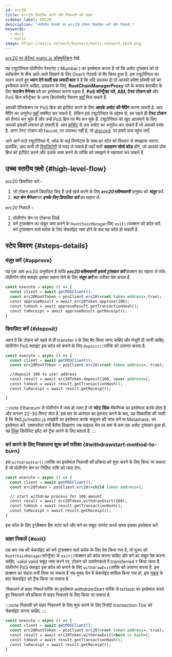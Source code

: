 ```yaml
---
id: erc20
title: erc20 डिपाज़िट करने और निकालने की गाइड
sidebar_label: ERC20
description: "पॉलीगॉन नेटवर्क पर erc20 टोकन डिपाज़िट करें और निकालें."
keywords:
  - docs
  - matic
image: https://matic.network/banners/matic-network-16x9.png
---
```


[erc20 पर लेटेस्ट matic.js डॉक्यूमेंटेशन](https://maticnetwork.github.io/matic.js/docs/pos/erc20/) देखें.

यह ट्यूटोरियल पॉलीगॉन टेस्टनेट ( Mumbai ) का इस्तेमाल करता है जो कि असेट ट्रांसफ़र को दो ब्लॉकचेन के बीच आते-जाते दिखाने के लिए Goerli नेटवर्क से मैप किया हुआ है. इस ट्यूटोरियल का पालन करते हुए **ध्यान देने वाली एक ज़रूरी बात** ये है कि यदि उपलब्ध हो तो आपको हमेशा प्रॉक्सी पते का इस्तेमाल करना चाहिए. उदाहरण के लिए, **RootChainManagerProxy** पते के बजाय बातचीत के लिए **रूटचेन मैनेजर** पते का इस्तेमाल करना पड़ता है. **PoS कॉन्ट्रैक्ट पते, ABI, टेस्ट टोकन पते** और PoS ब्रिज कॉन्ट्रैक्ट के अन्य डिप्लॉयमेंट विवरण [यहाँ](/docs/develop/ethereum-polygon/pos/deployment) मिल सकते हैं.

आपकी ऐप्लिकेशन पर PoS ब्रिज को इंटीग्रेट करने के लिए **आपके असेट की मैपिंग** करना ज़रूरी है. आप मैपिंग का अनुरोध [यहाँ](/docs/develop/ethereum-polygon/submit-mapping-request) सबमिट कर सकते हैं. लेकिन इस ट्यूटोरियल के उद्देश्य से, हम पहले ही **टेस्ट टोकन** को तैनात कर चुके हैं और उन्हें PoS ब्रिज पर मैप कर चुके हैं. ट्यूटोरियल को खुद आज़माने के लिए आपको इसकी ज़रूरत हो सकती है. आप [फ़ॉसेट](https://faucet.polygon.technology/) से उस असेट का अनुरोध कर सकते हैं जो आपको पसंद है. अगर टेस्ट टोकन को faucet, पर उपलब्ध नहीं है, तो [discord](https://discord.com/invite/0xPolygonn). पर हमारे पास पहुंच जाएँ.

आगे आने वाले ट्यूटोरियल में, कोड के कई स्निपेट्स के साथ हर स्टेप को विस्तार से समझाया जाएगा. हालाँकि, आप कभी भी [रिपाज़िटोरी](https://github.com/maticnetwork/matic.js/tree/master/examples/pos) से मदद ले सकते हैं जहाँ सभी **उदाहरण सोर्स कोड** होंगे, जो आपको पॉस ब्रिज को इंटीग्रेट करने और उसके काम करने के तरीके को समझने में सहायता कर सकते हैं.

## उच्च स्तरीय फ़्लो {#high-level-flow}

erc20 डिपाज़िट करें -

1. जो टोकन आपने डिपाज़िट किए हैं उन्हें खर्च करने के लिए **_erc20भविष्यवाणी_** अनुबंध को **_मंज़ूर_** करें.
2. **_रूट चेन मैनेजर_** पर **_इनके लिए डिपाज़िट करें_** का सहारा लें.

erc20 निकालें -

1. पॉलीगॉन चेन पर टोकन्स लिखें
2. बर्न ट्रांसक्शन का सबूत जमा करने के `RootChainManager`लिए `exit()`फंक्शन को कॉल करें. बर्न ट्रांसक्शन वाले ब्लॉक के लिए चेकपॉइंट जमा होने के बाद यह कॉल हो सकती है.

## स्टेप विवरण {#steps-details}

### मंज़ूर करें {#approve}

यह एक आम erc20 अनुमोदन है ताकि **_erc20भविष्यवाणी_** **_इससे ट्रांसफ़र करें_** फ़ंक्शन का सहारा ले सके. पॉलीगॉन पॉस क्लाइंट इसका सहारा लेने के लिए **_मंज़ूर करें_** का तरीका पेश करता है.

```jsx
const execute = async () => {
  const client = await getPOSClient();
  const erc20RootToken = posClient.erc20(<root token address>,true);
  const approveResult = await erc20Token.approve(100);
  const txHash = await approveResult.getTransactionHash();
  const txReceipt = await approveResult.getReceipt();
}
```

### डिपाज़िट करें {#deposit}

ध्यान दें कि टोकन को पहले से ही transfer र के लिए मैप किया जाना चाहिए और मंजूरी दी जानी चाहिए. पॉलीगॉन PoS क्लाइंट इस कॉल को बनाने के लिए `deposit()`तरीके को उजागर करता है.

```jsx
const execute = async () => {
  const client = await getPOSClient();
  const erc20RootToken = posClient.erc20(<root token address>, true);

  //deposit 100 to user address
  const result = await erc20Token.deposit(100, <user address>);
  const txHash = await result.getTransactionHash();
  const txReceipt = await result.getReceipt();

}
```

:::note
Ethereum से पॉलीगॉन में जमा हो जाता है जो **स्टेट सिंक** मैकेनिज्म का इस्तेमाल करके होता है और लगभग 22-30 मिनट लेता है. इस बार के अंतराल का इंतजार करने के बाद, यह सिफारिश की जाती है कि वेब3.js/mattic.js लाइब्रेरी का इस्तेमाल करके संतुलन की जांच करें या Metamask. का इस्तेमाल करें. एक्सप्लोरर तभी बैलेंस दिखाएगा जब चाइल्ड चेन पर कम से कम एक असेट ट्रांसफ़र हुआ हो. यह [<ins>लिंक</ins>](/docs/develop/ethereum-polygon/pos/deposit-withdraw-event-pos) डिपोजिट इवेंट को ट्रैक करने के लिए बताता है.
:::

### बर्न करने के लिए निकालना शुरू करें तरीका {#withdrawstart-method-to-burn}

इस `withdrawStart()`तरीके का इस्तेमाल निकासी की प्रक्रिया को शुरू करने के लिए किया जा सकता है जो पॉलीगॉन चेन पर निर्दिष्ट राशि को जला देगा.

```jsx
const execute = async () => {
  const client = await getPOSClient();
  const erc20Token = posClient.erc20(<child token address>);

  // start withdraw process for 100 amount
  const result = await erc20Token.withdrawStart(100);
  const txHash = await result.getTransactionHash();
  const txReceipt = await result.getReceipt();
}
```

इस कॉल के लिए ट्रांज़ैक्शन हैश स्टोर करें और बर्न का सबूत जनरेट करते समय इसका इस्तेमाल करें.

### बाहर निकलें {#exit}

एक बार जब की चेकपॉइंट को बर्न ट्रांसक्शन वाले ब्लॉक के लिए पेश किया गया है, तो यूजर को `RootChainManager`कॉन्ट्रैक्ट के `exit()`फंक्शन को कॉल करना चाहिए और बर्न का सबूत पेश करना चाहिए. valid valid सबूत जमा करने पर, टोकन को उपयोगकर्ता में transferred र किया जाता है. पॉलीगॉन PoS क्लाइंट इस कॉल को बनाने के लिए `withdrawExit`तरीके को उजागर करता है. इस फ़ंक्शन का सहारा तभी लिया जा सकता है जब मुख्य चेन में चेकपॉइंट शामिल किया गया हो. इस [गाइड](/docs/develop/ethereum-polygon/pos/deposit-withdraw-event-pos.md#checkpoint-events) के बाद चेकपॉइंट को ट्रैक किया जा सकता है.

*निकालने से बाहर निकलें* तरीके का इस्तेमाल *withdrawStart* तरीके से txHash का इस्तेमाल करते हुए निकालने की प्रक्रिया से बाहर निकलने के लिए किया जा सकता है.

:::note
निकासी को बाहर निकालने के लिए शुरू करने के लिए रिजॉर्ट transaction The को चेकपॉइंट करना चाहिए.
:::

```jsx
const execute = async () => {
  const client = await getPOSClient();
  const erc20RootToken = posClient.erc20(<root token address>, true);
  const result = await erc20Token.withdrawExit(<burn tx hash>);
  const txHash = await result.getTransactionHash();
  const txReceipt = await result.getReceipt();
}
```
